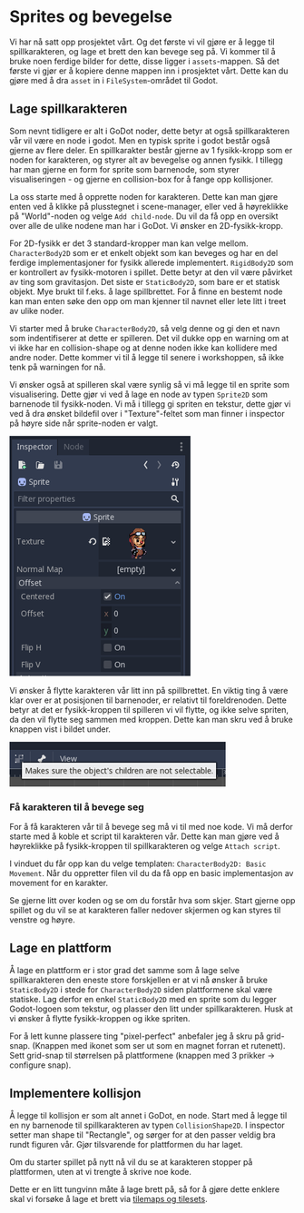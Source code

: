 # Sprites og bevegelse

Vi har nå satt opp prosjektet vårt. Og det første vi vil gjøre er å legge til
spillkarakteren, og lage et brett den kan bevege seg på. Vi kommer til å bruke noen
ferdige bilder for dette, disse ligger i `assets`-mappen. Så det første vi gjør er å
kopiere denne mappen inn i prosjektet vårt. 
Dette kan du gjøre med å dra `asset` in i `FileSystem`-området til Godot.

## Lage spillkarakteren

Som nevnt tidligere er alt i GoDot noder, dette betyr at også spillkarakteren vår
vil være en node i godot. Men en typisk sprite i godot består også gjerne av flere
deler. En spillkarakter består gjerne av 1 fysikk-kropp som er noden for karakteren,
og styrer alt av bevegelse og annen fysikk. I tillegg har man gjerne en form for
sprite som barnenode, som styrer visualiseringen - og gjerne en collision-box for
å fange opp kollisjoner. 

La oss starte med å opprette noden for karakteren. Dette kan man gjøre enten ved å klikke
på plusstegnet i scene-manager, eller ved å høyreklikke på "World"-noden og velge
`Add child-node`. Du vil da få opp en oversikt over alle de ulike nodene man har i GoDot.
Vi ønsker en 2D-fysikk-kropp.

For 2D-fysikk er det 3 standard-kropper man kan velge mellom. `CharacterBody2D` som er et
enkelt objekt som kan beveges og har en del ferdige implementasjoner for fysikk allerede
implementert. `RigidBody2D` som er kontrollert av fysikk-motoren i spillet. Dette betyr
at den vil være påvirket av ting som gravitasjon. Det siste er `StaticBody2D`, som bare
er et statisk objekt. Mye brukt til f.eks. å lage spillbrettet. For å finne en bestemt node
kan man enten søke den opp om man kjenner til navnet eller lete litt i treet av ulike noder.

Vi starter med å bruke `CharacterBody2D`, så velg denne og gi den et navn som
indentifiserer at dette er spilleren. Det vil dukke opp en warning om at vi ikke har en
collision-shape og at denne noden ikke kan kollidere med andre noder.
Dette kommer vi til å legge til senere i workshoppen, så ikke tenk på warningen for nå.

Vi ønsker også at spilleren skal være synlig
så vi må legge til en sprite som visualisering. Dette gjør vi ved å lage en node av
typen `Sprite2D` som barnenode til fysikk-noden. Vi må i tillegg gi spriten en tekstur, dette
gjør vi ved å dra ønsket bildefil over i "Texture"-feltet som man finner i inspector på
høyre side når sprite-noden er valgt. 

![Bilde av inspector med tekstur](./bilder/add-texture.png)

Vi ønsker å flytte karakteren vår litt inn på spillbrettet. En viktig ting å være klar
over er at posisjonen til barnenoder, er relativt til foreldrenoden. Dette betyr at det
er fysikk-kroppen til spilleren vi vil flytte, og ikke selve spriten, da den vil flytte
seg sammen med kroppen. Dette kan man skru ved å bruke knappen vist i bildet under.

![Bilde av knappen for å skru av mulighet for å velge barnenoder](./bilder/not-select-child.png)


### Få karakteren til å bevege seg

For å få karakteren vår til å bevege seg må vi til med noe kode. Vi må derfor starte
med å koble et script til karakteren vår. Dette kan man gjøre ved å høyreklikke på
fysikk-kroppen til spillkarakteren og velge `Attach script`.

I vinduet du får opp kan du velge templaten: `CharacterBody2D: Basic Movement`. Når
du oppretter filen vil du da få opp en basic implementasjon av movement for en karakter.

Se gjerne litt over koden og se om du forstår hva som skjer. Start gjerne opp spillet
og du vil se at karakteren faller nedover skjermen og kan styres til venstre og høyre.


## Lage en plattform

Å lage en plattform er i stor grad det samme som å lage selve spillkarakteren
den eneste store forskjellen er at vi nå ønsker å bruke `StaticBody2D` i stede 
for `CharacterBody2D` siden plattformene skal være statiske. Lag derfor
en enkel `StaticBody2D` med en sprite som du legger Godot-logoen som tekstur,
og plasser den litt under spillkarakteren. Husk at vi ønsker å flytte
fysikk-kroppen og ikke spriten.

For å lett kunne plassere ting "pixel-perfect" anbefaler jeg å skru på grid-snap. 
(Knappen med ikonet som ser ut som en magnet forran et rutenett). Sett grid-snap
til størrelsen på plattformene (knappen med 3 prikker -> configure snap).


## Implementere kollisjon

Å legge til kollisjon er som alt annet i GoDot, en node. Start med å legge til
en ny barnenode til spillkarakteren av typen `CollisionShape2D`. I inspector
setter man shape til "Rectangle", og sørger for at den passer veldig bra rundt
figuren vår. Gjør tilsvarende for plattformen du har laget.

Om du starter spillet på nytt nå vil du se at karakteren stopper på plattformen,
uten at vi trengte å skrive noe kode.

Dette er en litt tungvinn måte å lage brett på, så for å gjøre dette enklere
skal vi forsøke å lage et brett via [tilemaps og tilesets](./03-tilemaps-og-tilesets.md).

